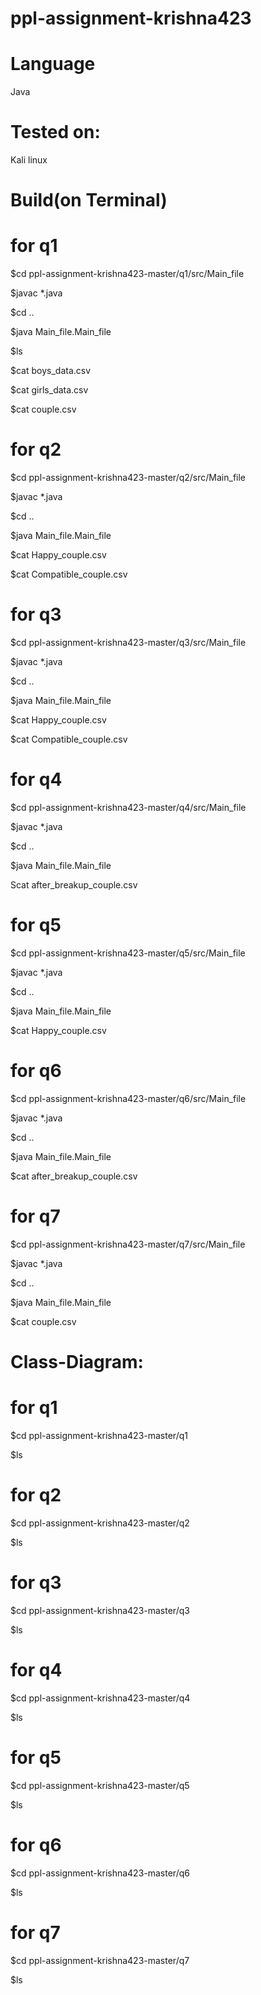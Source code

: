# ppl-assignment-krishna423

# Language
Java
# Tested on:
Kali linux
# Build(on Terminal)
# for q1

$cd ppl-assignment-krishna423-master/q1/src/Main_file

$javac *.java

$cd ..

$java Main_file.Main_file

$ls

$cat boys_data.csv

$cat girls_data.csv

$cat couple.csv
# for q2

$cd ppl-assignment-krishna423-master/q2/src/Main_file

$javac *.java

$cd ..

$java Main_file.Main_file

$cat Happy_couple.csv 

$cat Compatible_couple.csv
# for q3

$cd ppl-assignment-krishna423-master/q3/src/Main_file

$javac *.java

$cd ..

$java Main_file.Main_file

$cat Happy_couple.csv 

$cat Compatible_couple.csv
# for q4

$cd ppl-assignment-krishna423-master/q4/src/Main_file

$javac *.java

$cd ..

$java Main_file.Main_file

Scat after_breakup_couple.csv 
# for q5

$cd ppl-assignment-krishna423-master/q5/src/Main_file

$javac *.java

$cd ..

$java Main_file.Main_file

$cat Happy_couple.csv
# for q6

$cd ppl-assignment-krishna423-master/q6/src/Main_file

$javac *.java

$cd ..

$java Main_file.Main_file

$cat after_breakup_couple.csv

# for q7

$cd ppl-assignment-krishna423-master/q7/src/Main_file

$javac *.java

$cd ..

$java Main_file.Main_file

$cat couple.csv

# Class-Diagram:
# for q1
$cd ppl-assignment-krishna423-master/q1

$ls
# for q2
$cd ppl-assignment-krishna423-master/q2

$ls
# for q3
$cd ppl-assignment-krishna423-master/q3

$ls
# for q4
$cd ppl-assignment-krishna423-master/q4

$ls
# for q5
$cd ppl-assignment-krishna423-master/q5

$ls
# for q6
$cd ppl-assignment-krishna423-master/q6

$ls
# for q7
$cd ppl-assignment-krishna423-master/q7

$ls

